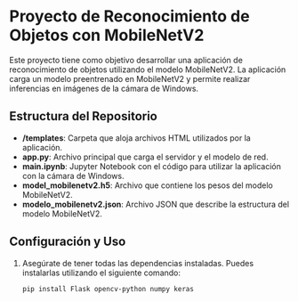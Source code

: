 # Proyecto de Reconocimiento de Objetos con MobileNetV2

Este proyecto tiene como objetivo desarrollar una aplicación de reconocimiento de objetos utilizando el modelo MobileNetV2. La aplicación carga un modelo preentrenado en MobileNetV2 y permite realizar inferencias en imágenes de la cámara de Windows.

## Estructura del Repositorio

- **/templates**: Carpeta que aloja archivos HTML utilizados por la aplicación.
- **app.py**: Archivo principal que carga el servidor y el modelo de red.
- **main.ipynb**: Jupyter Notebook con el código para utilizar la aplicación con la cámara de Windows.
- **model_mobilenetv2.h5**: Archivo que contiene los pesos del modelo MobileNetV2.
- **modelo_mobilenetv2.json**: Archivo JSON que describe la estructura del modelo MobileNetV2.

## Configuración y Uso

1. Asegúrate de tener todas las dependencias instaladas. Puedes instalarlas utilizando el siguiente comando:

   ```bash
   pip install Flask opencv-python numpy keras
